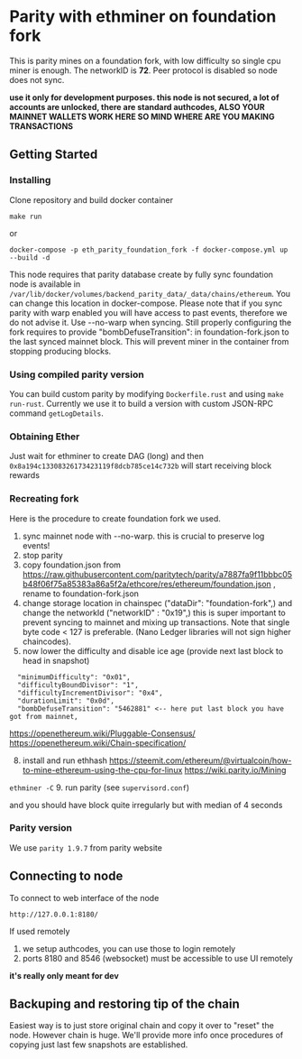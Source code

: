 # Parity with ethminer on foundation fork

This is parity mines on a foundation fork, with low difficulty so single cpu miner is enough. The networkID is **72**. Peer protocol is disabled so node does not sync.

**use it only for development purposes. this node is not secured, a lot of accounts are unlocked, there are standard authcodes, ALSO YOUR MAINNET WALLETS WORK HERE SO MIND WHERE ARE YOU MAKING TRANSACTIONS**

## Getting Started

### Installing

Clone repository and build docker container
```
make run
```
or
```
docker-compose -p eth_parity_foundation_fork -f docker-compose.yml up --build -d
```

This node requires that parity database create by fully sync foundation node is available in `/var/lib/docker/volumes/backend_parity_data/_data/chains/ethereum`.
You can change this location in docker-compose. Please note that if you sync parity with warp enabled you will have access to past events, therefore we do not advise it.
Use --no-warp when syncing. Still properly configuring the fork requires to provide "bombDefuseTransition": in foundation-fork.json to the last synced mainnet block. This will prevent miner in the container from stopping producing blocks.

### Using compiled parity version
You can build custom parity by modifying `Dockerfile.rust` and using `make run-rust`. Currently we use it to build a version with custom JSON-RPC command `getLogDetails`.

### Obtaining Ether

Just wait for ethminer to create DAG (long) and then `0x8a194c13308326173423119f8dcb785ce14c732b` will start receiving block rewards

### Recreating fork

Here is the procedure to create foundation fork we used.

1. sync mainnet node with --no-warp. this is crucial to preserve log events!
2. stop parity
3. copy foundation.json from https://raw.githubusercontent.com/paritytech/parity/a7887fa9f11bbbc05b48f06f75a85383a86a5f2a/ethcore/res/ethereum/foundation.json , rename to foundation-fork.json
4. change storage location in chainspec ("dataDir": "foundation-fork",)
and change the networkId ("networkID" : "0x19",) this is super important to prevent syncing to mainnet and mixing up transactions. Note that single byte code < 127 is preferable. (Nano Ledger libraries will not sign higher chaincodes).
5. now lower the difficulty and disable ice age (provide next last block to head in snapshot)
```
  "minimumDifficulty": "0x01",
  "difficultyBoundDivisor": "1",
  "difficultyIncrementDivisor": "0x4",
  "durationLimit": "0x0d",
  "bombDefuseTransition": "5462881" <-- here put last block you have got from mainnet,
```
https://openethereum.wiki/Pluggable-Consensus/  
https://openethereum.wiki/Chain-specification/

8. install and run ethhash
https://steemit.com/ethereum/@virtualcoin/how-to-mine-ethereum-using-the-cpu-for-linux
https://wiki.parity.io/Mining

`ethminer -C`
9. run parity (see `supervisord.conf`)

and you should have block quite irregularly but with median of 4 seconds

### Parity version

We use `parity 1.9.7` from parity website

## Connecting to node

To connect to web interface of the node

```
http://127.0.0.1:8180/
```

If used remotely
1. we setup authcodes, you can use those to login remotely
2. ports 8180 and 8546 (websocket) must be accessible to use UI remotely

**it's really only meant for dev**

## Backuping and restoring tip of the chain

Easiest way is to just store original chain and copy it over to "reset" the node. However chain is huge. We'll provide more info once procedures of copying just last few snapshots are established.

